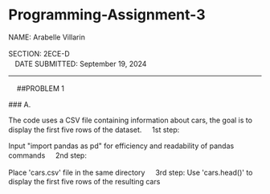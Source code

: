 # Programming-Assignment-3

NAME: Arabelle Villarin

SECTION: 2ECE-DㅤㅤㅤㅤㅤㅤㅤㅤㅤㅤㅤㅤㅤㅤㅤㅤㅤㅤㅤㅤㅤㅤㅤㅤㅤㅤㅤㅤㅤㅤDATE SUBMITTED: September 19, 2024

------------------------------------------------------------------------------------------------
ㅤ
##PROBLEM 1ㅤ

### A.

The code uses a CSV file containing information about cars, the goal is to display the first five rows of the dataset. 
ㅤ
1st step:

Input "import pandas as pd" for efficiency and readability of pandas commands
ㅤ
2nd step:

Place 'cars.csv' file in the same directory
ㅤ
3rd step: 
Use 'cars.head()' to display the first five rows of the resulting cars


